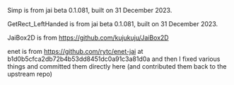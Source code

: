 Simp is from jai beta 0.1.081, built on 31 December 2023.

GetRect_LeftHanded is from jai beta 0.1.081, built on 31 December 2023.

JaiBox2D is from https://github.com/kujukuju/JaiBox2D

enet is from https://github.com/rytc/enet-jai at b1d0b5cfca2db72b4b53dd8451dc0a91c3a81d0a and then I fixed various things and committed them directly here (and contributed them back to the upstream repo)